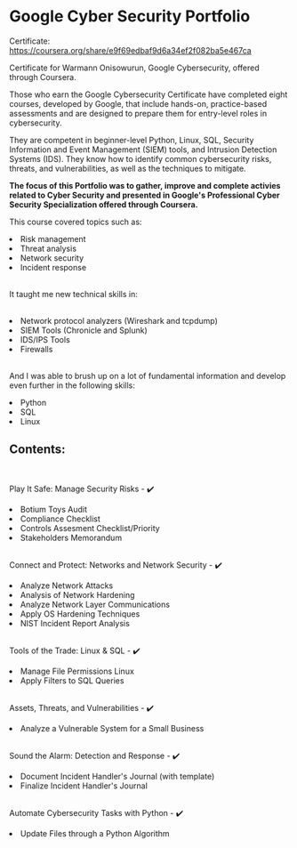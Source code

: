 # Google Cyber Security Portfolio

Certificate: https://coursera.org/share/e9f69edbaf9d6a34ef2f082ba5e467ca

Certificate for Warmann Onisowurun, Google Cybersecurity, offered through Coursera. 

Those who earn the Google Cybersecurity Certificate have completed eight courses, developed by Google, that include hands-on, practice-based assessments and are designed to prepare them for entry-level roles in cybersecurity. 

They are competent in beginner-level Python, Linux, SQL, Security Information and Event Management (SIEM) tools, and Intrusion Detection Systems (IDS). They know how to identify common cybersecurity risks, threats, and vulnerabilities, as well as the techniques to mitigate.

**The focus of this Portfolio was to gather, improve and complete activies related to Cyber Security and presented in Google's Professional Cyber Security Specialization offered through Coursera.**

This course covered topics such as:

<li>Risk management</li>
<li>Threat analysis</li>
<li>Network security</li>
<li>Incident response</li>

<br>

It taught me new technical skills in:

<br>

<li>Network protocol analyzers (Wireshark and tcpdump)</li>
<li>SIEM Tools (Chronicle and Splunk)</li>
<li>IDS/IPS Tools</li>
<li>Firewalls</li>

<br>

And I was able to brush up on a lot of fundamental information and develop even further in the following skills:

<li>Python</li>
<li>SQL</li>
<li>Linux</li>

<h2>Contents:</h2>

<br>

Play It Safe: Manage Security Risks - ✔️
  <li>Botium Toys Audit</li>
  <li>Compliance Checklist</li>
  <li>Controls Assesment Checklist/Priority</li>
  <li>Stakeholders Memorandum</li>
  
<br>

Connect and Protect: Networks and Network Security - ✔️
  <li>Analyze Network Attacks</li>
  <li>Analysis of Network Hardening</li>
  <li>Analyze Network Layer Communications</li>
  <li>Apply OS Hardening Techniques</li>
  <li>NIST Incident Report Analysis</li>
  
<br>

Tools of the Trade: Linux & SQL - ✔️
  <li>Manage File Permissions Linux</li>
  <li>Apply Filters to SQL Queries</li>
  
<br>

Assets, Threats, and Vulnerabilities - ✔️
  <li>Analyze a Vulnerable System for a Small Business</li>

<br>

Sound the Alarm: Detection and Response - ✔️
<li>Document Incident Handler's Journal (with template)</li>
<li>Finalize Incident Handler's Journal</li>

<br>

Automate Cybersecurity Tasks with Python - ✔️
<li>Update Files through a Python Algorithm</li>
